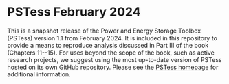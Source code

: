 # PSTess February 2024

This is a snapshot release of the Power and Energy Storage Toolbox
(PSTess) version 1.1 from February 2024. It is included in this
repository to provide a means to reproduce analysis discussed in Part
III of the book (Chapters 11--15). For uses beyond the scope of the
book, such as active research projects, we suggest using the most
up-to-date version of PSTess hosted on its own GitHub
repository. Please see the
[PSTess homepage](https://github.com/sandialabs/snl-pstess) for
additional information.

[comment]: <> (eof)
